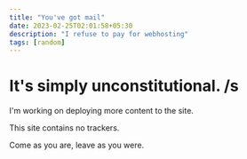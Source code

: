 ```yaml
---
title: "You've got mail"
date: 2023-02-25T02:01:58+05:30
description: "I refuse to pay for webhosting"
tags: [random]
---
```


# It's simply unconstitutional. /s

I'm working on deploying more content to the site. 

This site contains no trackers. 

Come as you are, leave as you were. 
